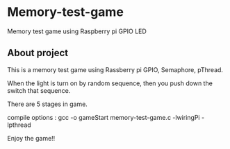 # Memory-test-game
Memory test game using Raspberry pi GPIO LED

## About project

This is a memory test game using Rassberry pi GPIO, Semaphore, pThread.</br>

When the light is turn on by random sequence, then you push down the switch that sequence.</br>

There are 5 stages in game.</br>

compile options : gcc -o gameStart memory-test-game.c -lwiringPi -lpthread</br>

Enjoy the game!!</br>
